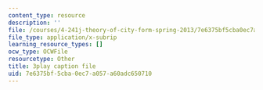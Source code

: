 ```yaml
---
content_type: resource
description: ''
file: /courses/4-241j-theory-of-city-form-spring-2013/7e6375bf5cba0ec7a057a60adc650710_rbTLRBdEcqA.srt
file_type: application/x-subrip
learning_resource_types: []
ocw_type: OCWFile
resourcetype: Other
title: 3play caption file
uid: 7e6375bf-5cba-0ec7-a057-a60adc650710
---
```

